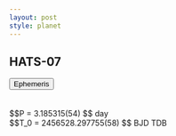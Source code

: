 ```yaml
---
layout: post
style: planet
---
```

<script src="../js/planets.js"></script>

## HATS-07

<!-- Tab links -->
<div class="tab">
<button class="tablinks" onclick="openCity(event, 'Ephemeris')">Ephemeris</button>
</div>

<!-- Tab content -->
<div id="Ephemeris" class="tabcontent" markdown="1">
<br/><br/>
$$P = 3.185315(54) $$ day <br/>
$$T_0 = 2456528.297755(58) $$ BJD TDB
<br/><br/>
<br/><br/>
</div>


